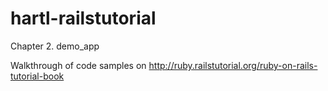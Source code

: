 hartl-railstutorial
===================
Chapter 2. demo_app

Walkthrough of code samples on http://ruby.railstutorial.org/ruby-on-rails-tutorial-book